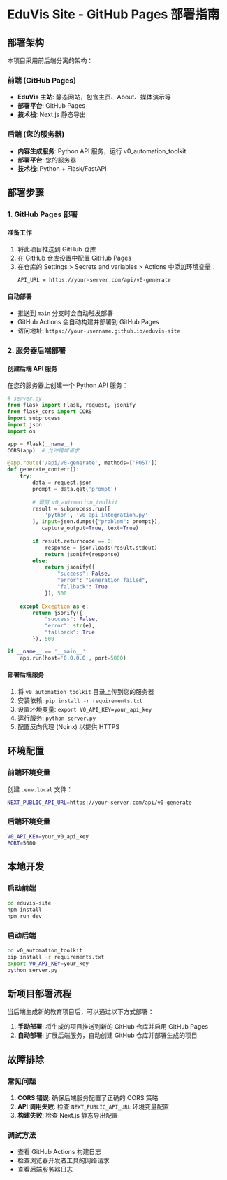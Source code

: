# EduVis Site - GitHub Pages 部署指南

## 部署架构

本项目采用前后端分离的架构：

### 前端 (GitHub Pages)
- **EduVis 主站**: 静态网站，包含主页、About、媒体演示等
- **部署平台**: GitHub Pages
- **技术栈**: Next.js 静态导出

### 后端 (您的服务器)
- **内容生成服务**: Python API 服务，运行 v0_automation_toolkit
- **部署平台**: 您的服务器
- **技术栈**: Python + Flask/FastAPI

## 部署步骤

### 1. GitHub Pages 部署

#### 准备工作
1. 将此项目推送到 GitHub 仓库
2. 在 GitHub 仓库设置中配置 GitHub Pages
3. 在仓库的 Settings > Secrets and variables > Actions 中添加环境变量：
   ```
   API_URL = https://your-server.com/api/v0-generate
   ```

#### 自动部署
- 推送到 `main` 分支时会自动触发部署
- GitHub Actions 会自动构建并部署到 GitHub Pages
- 访问地址: `https://your-username.github.io/eduvis-site`

### 2. 服务器后端部署

#### 创建后端 API 服务
在您的服务器上创建一个 Python API 服务：

```python
# server.py
from flask import Flask, request, jsonify
from flask_cors import CORS
import subprocess
import json
import os

app = Flask(__name__)
CORS(app)  # 允许跨域请求

@app.route('/api/v0-generate', methods=['POST'])
def generate_content():
    try:
        data = request.json
        prompt = data.get('prompt')
        
        # 调用 v0_automation_toolkit
        result = subprocess.run([
            'python', 'v0_api_integration.py'
        ], input=json.dumps({"problem": prompt}), 
           capture_output=True, text=True)
        
        if result.returncode == 0:
            response = json.loads(result.stdout)
            return jsonify(response)
        else:
            return jsonify({
                "success": False,
                "error": "Generation failed",
                "fallback": True
            }), 500
            
    except Exception as e:
        return jsonify({
            "success": False, 
            "error": str(e),
            "fallback": True
        }), 500

if __name__ == '__main__':
    app.run(host='0.0.0.0', port=5000)
```

#### 部署后端服务
1. 将 `v0_automation_toolkit` 目录上传到您的服务器
2. 安装依赖: `pip install -r requirements.txt`
3. 设置环境变量: `export V0_API_KEY=your_api_key`
4. 运行服务: `python server.py`
5. 配置反向代理 (Nginx) 以提供 HTTPS

## 环境配置

### 前端环境变量
创建 `.env.local` 文件：
```bash
NEXT_PUBLIC_API_URL=https://your-server.com/api/v0-generate
```

### 后端环境变量
```bash
V0_API_KEY=your_v0_api_key
PORT=5000
```

## 本地开发

### 启动前端
```bash
cd eduvis-site
npm install
npm run dev
```

### 启动后端
```bash
cd v0_automation_toolkit
pip install -r requirements.txt
export V0_API_KEY=your_key
python server.py
```

## 新项目部署流程

当后端生成新的教育项目后，可以通过以下方式部署：

1. **手动部署**: 将生成的项目推送到新的 GitHub 仓库并启用 GitHub Pages
2. **自动部署**: 扩展后端服务，自动创建 GitHub 仓库并部署生成的项目

## 故障排除

### 常见问题
1. **CORS 错误**: 确保后端服务配置了正确的 CORS 策略
2. **API 调用失败**: 检查 `NEXT_PUBLIC_API_URL` 环境变量配置
3. **构建失败**: 检查 Next.js 静态导出配置

### 调试方法
- 查看 GitHub Actions 构建日志
- 检查浏览器开发者工具的网络请求
- 查看后端服务器日志
